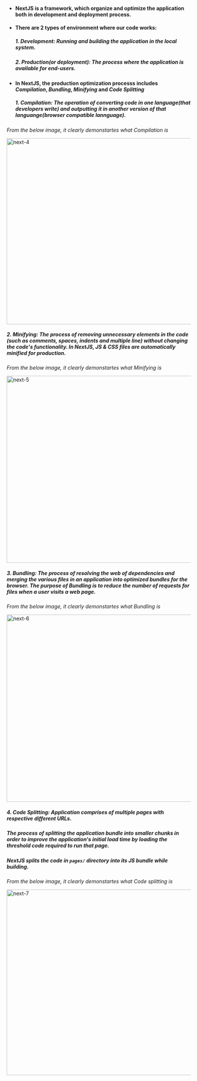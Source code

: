 - #### NextJS is a framework, which organize and optimize the application both in development and deployment process.
- #### There are 2 types of environment where our code works:
   ##### 1. Development: Running and building the application in the local system.
   ##### 2. Production(or deployment): The process where the application is available for end-users.
   
- #### In NextJS, the production optimization processs includes *Compilation*, *Bundling*, *Minifying* and *Code Splitting*
  ##### 1. *Compilation*: The operation of converting code in one language(that developers write) and outputting it in another version of that languange(browser compatible lannguage).

 *From the below image, it clearly demonstartes what Compilation is*

<img width="509" alt="next-4" src="https://user-images.githubusercontent.com/71059909/202891905-58c02bb1-9e37-4fdb-b7b1-118d4a61c5d9.PNG">

  ##### 2. *Minifying*: The process of removing unnecessary elements in the code (such as comments, spaces, indents and multiple line) without changing the code's functionality. In NextJS, JS & CSS files are automatically minified for production.

 *From the below image, it clearly demonstartes what Minifying is*

<img width="511" alt="next-5" src="https://user-images.githubusercontent.com/71059909/202906113-8917a957-b19c-41ac-851a-c71c3c1fc258.PNG">

##### 3. *Bundling*: The process of resolving the web of dependencies and merging the various files in an application into optimized bundles for the browser. The purpose of Bundling is to reduce the number of requests for files when a user visits a web page.

 *From the below image, it clearly demonstartes what Bundling is*

<img width="512" alt="next-6" src="https://user-images.githubusercontent.com/71059909/202906618-1f6508fe-6adc-4b48-8b64-3778576da67d.PNG">

##### 4. *Code Splitting*: Application comprises of multiple pages with respective different URLs. 
##### The process of splitting the application bundle  into smaller chunks in order to improve the application's initial load time by loading the threshold code required to run that page. 
##### NextJS splits the code in `pages/` directory into its JS bundle while building. 

 *From the below image, it clearly demonstartes what Code splitting is*

<img width="508" alt="next-7" src="https://user-images.githubusercontent.com/71059909/202914603-80f94289-7ed4-48c9-9217-7a98ff0b3ff7.PNG">




